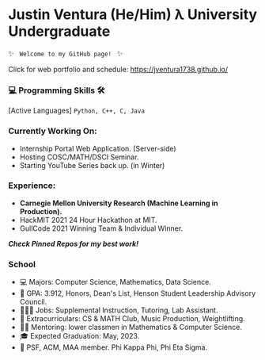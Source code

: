 # Justin Ventura (He/Him) λ University Undergraduate

✨ <code> Welcome to my GitHub page!
</code> ✨

Click for web portfolio and schedule: https://jventura1738.github.io/

### 💻 Programming Skills 🛠

[Active Languages] <code>Python, C++, C, Java</code>

### Currently Working On:
- Internship Portal Web Application. (Server-side)
- Hosting COSC/MATH/DSCI Seminar.
- Starting YouTube Series back up. (in Winter)

### Experience:
- **Carnegie Mellon University Research (Machine Learning in Production).**
- HackMIT 2021 24 Hour Hackathon at MIT.
- GullCode 2021 Winning Team & Individual Winner.

***Check Pinned Repos for my best work!***

### School

- 💻 Majors: Computer Science, Mathematics, Data Science.
- 🧠 GPA: 3.912, Honors, Dean's List, Henson Student Leadership Advisory Council.
- 👨🏻‍💻 Jobs: Supplemental Instruction, Tutoring, Lab Assistant.
- 🤩 Extracurriculars: CS & MATH Club, Music Production, Weightlifting.
- 👨‍🏫 Mentoring: lower classmen in Mathematics & Computer Science.
- 🎓 Expected Graduation: May, 2023.
- 🎩 PSF, ACM, MAA member.  Phi Kappa Phi, Phi Eta Sigma.

